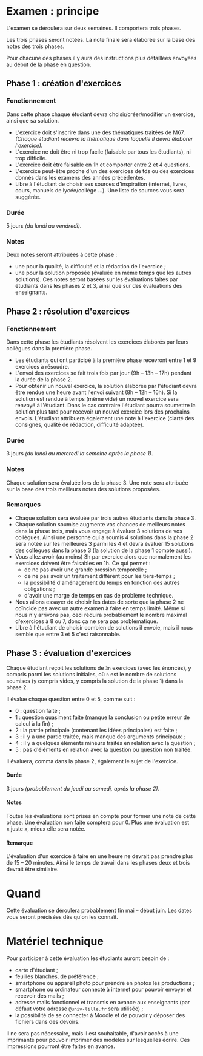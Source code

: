 # Examen : principe

L'examen se déroulera sur deux semaines. Il comportera trois phases.

Les trois phases seront notées. La note finale sera élaborée sur la base des notes des trois phases.

Pour chacune des phases il y aura des instructions plus détaillées envoyées au début de la phase en question.

## Phase 1 : création d'exercices

### Fonctionnement

Dans cette phase chaque étudiant devra choisir/créer/modifier un exercice, ainsi que sa solution.
  - L'exercice doit s'inscrire dans une des thématiques traitées de M67. *(Chaque étudiant recevra la thématique dans laquelle il devra élaborer l'exercice).*
  - L'exercice ne doit être ni trop facile (faisable par tous les étudiants), ni trop difficile.
  - L'exercice doit être faisable en 1h et comporter entre 2 et 4 questions.
  - L'exercice peut-être proche d'un des exercices de tds ou des exercices donnés dans les examens des années précédentes.
  - Libre à l'étudiant de choisir ses sources d'inspiration (internet, livres, cours, manuels de lycée/collège ...). Une liste de sources vous sera suggérée.

### Durée

5 jours *(du lundi au vendredi)*.

### Notes

Deux notes seront attribuées à cette phase :
  - une pour la qualité, la difficulté et la rédaction de l'exercice ;
  - une pour la solution proposée (évaluée en même temps que les autres solutions).
Ces notes seront basées sur les évaluations faites par étudiants dans
les phases 2 et 3, ainsi que sur des évaluations des enseignants.

## Phase 2 : résolution d'exercices

### Fonctionnement

Dans cette phase les étudiants résolvent les exercices élaborés par leurs collègues dans la première phase.
  - Les étudiants qui ont participé à la première phase recevront entre 1 et 9 exercices à résoudre.
  - L'envoi des exercices se fait trois fois par jour (9h – 13h – 17h) pendant la durée de la phase 2.
  - Pour obtenir un nouvel exercice, la solution élaborée par l'étudiant devra être rendue une heure avant l'envoi suivant (8h – 12h – 16h). Si la solution est rendue à temps (même vide) un nouvel exercice sera renvoyé à l'étudiant. Dans le cas contraire l'étudiant pourra soumettre la solution plus tard pour recevoir un nouvel exercice lors des prochains envois.
L'étudiant attribuera également une note à l'exercice (clarté des consignes, qualité de rédaction, difficulté adaptée).

### Durée

3 jours *(du lundi au mercredi la semaine après la phase 1)*.

### Notes

Chaque solution sera évaluée lors de la phase 3. Une note sera attribuée sur la base des trois meilleurs notes des solutions proposées.

### Remarques

  - Chaque solution sera évaluée par trois autres étudiants dans la phase 3.
  - Chaque solution soumise augmente vos chances de meilleurs notes dans la phase trois, mais vous engage à évaluer 3 solutions de vos collègues. Ainsi une personne qui a soumis 4 solutions dans la phase 2 sera notée sur les meilleures 3 parmi les 4 et devra évaluer 15 solutions des collègues dans la phase 3 (la solution de la phase 1 compte aussi).
  - Vous allez avoir (au moins) 3h par exercice alors que normalement les exercices doivent être faisables en 1h. Ce qui permet :
      - de ne pas avoir une grande pression temporelle ;
      - de ne pas avoir un traitement différent pour les tiers-temps ;
      - la possibilité d'aménagement du temps en fonction des autres obligations ;
      - d'avoir une marge de temps en cas de problème technique.
  - Nous allons essayer de choisir les dates de sorte que la phase 2 ne coïncide pas avec un autre examen à faire en temps limité. Même si nous n'y arrivons pas, ceci réduira probablement le nombre maximal d'exercices à 8 ou 7, donc ça ne sera pas problématique.
  - Libre à l'étudiant de choisir combien de solutions il envoie, mais il nous semble que entre 3 et 5 c'est raisonnable.

## Phase 3 : évaluation d'exercices

Chaque étudiant reçoit les solutions de `3n` exercices (avec les énoncés), y compris parmi les solutions initiales, où `n` est le nombre de solutions soumises (y compris vides, y compris la solution de la phase 1) dans la phase 2.

Il évalue chaque question entre 0 et 5, comme suit :
  - 0 : question faite ;
  - 1 : question quasiment faite (manque la conclusion ou petite erreur de calcul à la fin) ;
  - 2 : la partie principale (contenant les idées principales) est faite ;
  - 3 : il y a une partie traitée, mais manque des arguments principaux ;
  - 4 : il y a quelques éléments mineurs traités en relation avec la question ;
  - 5 : pas d'éléments en relation avec la question ou question non traitée.

Il évaluera, comma dans la phase 2, également le sujet de l'exercice.

#### Durée

3 jours *(probablement du jeudi au samedi, après la phase 2)*.

#### Notes

Toutes les évaluations sont prises en compte pour former une note de cette phase. Une évaluation non faite comptera pour 0. Plus une évaluation est « juste », mieux elle sera notée.

#### Remarque

L'évaluation d'un exercice à faire en une heure ne devrait pas prendre plus de 15 – 20 minutes. Ainsi le temps de travail dans les phases deux et trois devrait être similaire.

# Quand

Cette évaluation se déroulera probablement fin mai – début juin. Les dates vous seront précisées dès qu'on les connaît.

# Matériel technique

Pour participer à cette évaluation les étudiants auront besoin de :

  - carte d'étudiant ;
  - feuilles blanches, de préférence ;
  - smartphone ou appareil photo pour prendre en photos les productions ;
  - smartphone ou ordinateur connecté à internet pour pouvoir envoyer et recevoir des mails ;
  - adresse mails fonctionnel et transmis en avance aux enseignants (par défaut votre adresse `@univ-lille.fr` sera utilisée) ;
  - la possibilité de se connecter à Moodle et de pouvoir y déposer des fichiers dans des devoirs.

Il ne sera pas nécessaire, mais il est souhaitable, d'avoir accès à une imprimante pour pouvoir imprimer des modèles sur lesquelles écrire. Ces impressions pourront être faites en avance.
